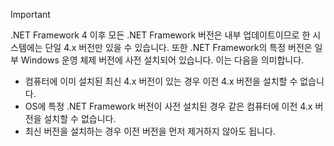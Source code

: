 
> [!IMPORTANT]
> .NET Framework 4 이후 모든 .NET Framework 버전은 내부 업데이트이므로 한 시스템에는 단일 4.x 버전만 있을 수 있습니다. 또한 .NET Framework의 특정 버전은 일부 Windows 운영 체제 버전에 사전 설치되어 있습니다. 이는 다음을 의미합니다.
>
> - 컴퓨터에 이미 설치된 최신 4.x 버전이 있는 경우 이전 4.x 버전을 설치할 수 없습니다.
> - OS에 특정 .NET Framework 버전이 사전 설치된 경우 같은 컴퓨터에 이전 4.x 버전을 설치할 수 없습니다.
> - 최신 버전을 설치하는 경우 이전 버전을 먼저 제거하지 않아도 됩니다.


